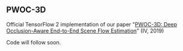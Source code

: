 ## PWOC-3D

Official TensorFlow 2 implementation of our paper "[PWOC-3D: Deep Occlusion-Aware End-to-End Scene Flow Estimation](https://av.dfki.de/publications/pwoc-3d-deep-occlusion-aware-end-to-end-scene-flow-estimation/)" (IV, 2019)

Code will follow soon.